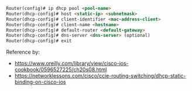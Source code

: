 ```markdown
Router(config)# ip dhcp pool <pool-name>
Router(dhcp-config)# host <static-ip> <subnetmask>
Router(dhcp-config)# client-identifier <mac-address-client>
Router(dhcp-config)# client-name <hostname>
Router(dhcp-config)# default-router <default-gateway>
Router(dhcp-config)# dns-server <dns-server> (optional)
Router(dhcp-config)# exit

```
Reference by:
- https://www.oreilly.com/library/view/cisco-ios-cookbook/0596527225/ch20s08.html
- https://networklessons.com/cisco/ccie-routing-switching/dhcp-static-binding-on-cisco-ios
